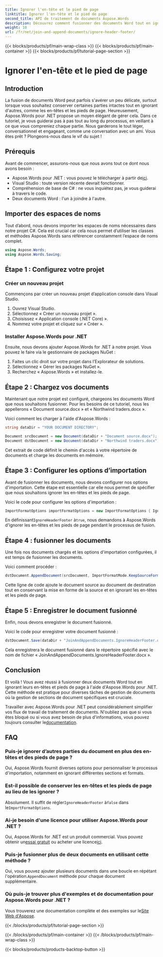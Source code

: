 ```yaml
---
title: Ignorer l'en-tête et le pied de page
linktitle: Ignorer l'en-tête et le pied de page
second_title: API de traitement de documents Aspose.Words
description: Découvrez comment fusionner des documents Word tout en ignorant les en-têtes et les pieds de page à l'aide d'Aspose.Words pour .NET avec ce guide étape par étape.
weight: 10
url: /fr/net/join-and-append-documents/ignore-header-footer/
---
```


{{< blocks/products/pf/main-wrap-class >}}
{{< blocks/products/pf/main-container >}}
{{< blocks/products/pf/tutorial-page-section >}}

# Ignorer l'en-tête et le pied de page

## Introduction

La fusion de documents Word peut parfois s'avérer un peu délicate, surtout lorsque vous souhaitez conserver certaines parties intactes tout en ignorant d'autres, comme les en-têtes et les pieds de page. Heureusement, Aspose.Words pour .NET propose un moyen élégant de gérer cela. Dans ce tutoriel, je vous guiderai pas à pas tout au long du processus, en veillant à ce que vous compreniez chaque partie. Nous garderons le tout léger, conversationnel et engageant, comme une conversation avec un ami. Vous êtes prêt ? Plongeons-nous dans le vif du sujet !

## Prérequis

Avant de commencer, assurons-nous que nous avons tout ce dont nous avons besoin :

-  Aspose.Words pour .NET : vous pouvez le télécharger à partir de[ici](https://releases.aspose.com/words/net/).
- Visual Studio : toute version récente devrait fonctionner.
- Compréhension de base de C# : ne vous inquiétez pas, je vous guiderai à travers le code.
- Deux documents Word : l'un à joindre à l'autre.

## Importer des espaces de noms

Tout d’abord, nous devons importer les espaces de noms nécessaires dans notre projet C#. Cela est crucial car cela nous permet d’utiliser les classes et méthodes Aspose.Words sans référencer constamment l’espace de noms complet.

```csharp
using Aspose.Words;
using Aspose.Words.Saving;
```

## Étape 1 : Configurez votre projet

### Créer un nouveau projet

Commençons par créer un nouveau projet d’application console dans Visual Studio.

1. Ouvrez Visual Studio.
2. Sélectionnez « Créer un nouveau projet ».
3. Choisissez « Application console (.NET Core) ».
4. Nommez votre projet et cliquez sur « Créer ».

### Installer Aspose.Words pour .NET

Ensuite, nous devons ajouter Aspose.Words for .NET à notre projet. Vous pouvez le faire via le gestionnaire de packages NuGet :

1. Faites un clic droit sur votre projet dans l’Explorateur de solutions.
2. Sélectionnez « Gérer les packages NuGet ».
3. Recherchez « Aspose.Words » et installez-le.

## Étape 2 : Chargez vos documents

Maintenant que notre projet est configuré, chargeons les documents Word que nous souhaitons fusionner. Pour les besoins de ce tutoriel, nous les appellerons « Document source.docx » et « Northwind traders.docx ».

Voici comment les charger à l'aide d'Aspose.Words :

```csharp
string dataDir = "YOUR DOCUMENT DIRECTORY";

Document srcDocument = new Document(dataDir + "Document source.docx");
Document dstDocument = new Document(dataDir + "Northwind traders.docx");
```

Cet extrait de code définit le chemin d'accès à votre répertoire de documents et charge les documents en mémoire.

## Étape 3 : Configurer les options d’importation

Avant de fusionner les documents, nous devons configurer nos options d'importation. Cette étape est essentielle car elle nous permet de spécifier que nous souhaitons ignorer les en-têtes et les pieds de page.

Voici le code pour configurer les options d'importation :

```csharp
ImportFormatOptions importFormatOptions = new ImportFormatOptions { IgnoreHeaderFooter = true };
```

 En définissant`IgnoreHeaderFooter` à`true`, nous demandons à Aspose.Words d'ignorer les en-têtes et les pieds de page pendant le processus de fusion.

## Étape 4 : fusionner les documents

Une fois nos documents chargés et les options d'importation configurées, il est temps de fusionner les documents.

Voici comment procéder :

```csharp
dstDocument.AppendDocument(srcDocument, ImportFormatMode.KeepSourceFormatting, importFormatOptions);
```

Cette ligne de code ajoute le document source au document de destination tout en conservant la mise en forme de la source et en ignorant les en-têtes et les pieds de page.

## Étape 5 : Enregistrer le document fusionné

Enfin, nous devons enregistrer le document fusionné. 

Voici le code pour enregistrer votre document fusionné :

```csharp
dstDocument.Save(dataDir + "JoinAndAppendDocuments.IgnoreHeaderFooter.docx");
```

Cela enregistrera le document fusionné dans le répertoire spécifié avec le nom de fichier « JoinAndAppendDocuments.IgnoreHeaderFooter.docx ».

## Conclusion

Et voilà ! Vous avez réussi à fusionner deux documents Word tout en ignorant leurs en-têtes et pieds de page à l'aide d'Aspose.Words pour .NET. Cette méthode est pratique pour diverses tâches de gestion de documents où la gestion de sections de document spécifiques est cruciale.

Travailler avec Aspose.Words pour .NET peut considérablement simplifier vos flux de travail de traitement de documents. N'oubliez pas que si vous êtes bloqué ou si vous avez besoin de plus d'informations, vous pouvez toujours consulter le[documentation](https://reference.aspose.com/words/net/).

## FAQ

### Puis-je ignorer d’autres parties du document en plus des en-têtes et des pieds de page ?

Oui, Aspose.Words fournit diverses options pour personnaliser le processus d'importation, notamment en ignorant différentes sections et formats.

### Est-il possible de conserver les en-têtes et les pieds de page au lieu de les ignorer ?

 Absolument. Il suffit de régler`IgnoreHeaderFooter` à`false` dans le`ImportFormatOptions`.

### Ai-je besoin d'une licence pour utiliser Aspose.Words pour .NET ?

 Oui, Aspose.Words for .NET est un produit commercial. Vous pouvez obtenir un[essai gratuit](https://releases.aspose.com/) ou acheter une licence[ici](https://purchase.aspose.com/buy).

### Puis-je fusionner plus de deux documents en utilisant cette méthode ?

 Oui, vous pouvez ajouter plusieurs documents dans une boucle en répétant l'opération.`AppendDocument` méthode pour chaque document supplémentaire.

### Où puis-je trouver plus d'exemples et de documentation pour Aspose.Words pour .NET ?

 Vous trouverez une documentation complète et des exemples sur le[Site Web d'Aspose](https://reference.aspose.com/words/net/).

{{< /blocks/products/pf/tutorial-page-section >}}

{{< /blocks/products/pf/main-container >}}
{{< /blocks/products/pf/main-wrap-class >}}

{{< blocks/products/products-backtop-button >}}

